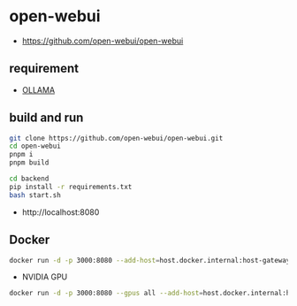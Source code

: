# open-webui
* https://github.com/open-webui/open-webui

## requirement
* [OLLAMA](/mib/ollama)

## build and run

```sh
git clone https://github.com/open-webui/open-webui.git
cd open-webui
pnpm i
pnpm build

cd backend
pip install -r requirements.txt
bash start.sh
```

* http://localhost:8080

## Docker

```sh
docker run -d -p 3000:8080 --add-host=host.docker.internal:host-gateway -v open-webui:/home/ec2-user/git/open-webui/backend/data --name open-webui --restart always ghcr.io/open-webui/open-webui:main
```

- NVIDIA GPU
```sh
docker run -d -p 3000:8080 --gpus all --add-host=host.docker.internal:host-gateway -v open-webui:/home/ec2-user/git/open-webui/backend/data --name open-webui --restart always ghcr.io/open-webui/open-webui:cuda
```
